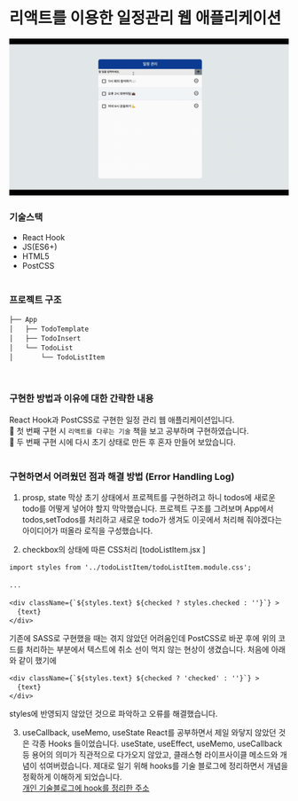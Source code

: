 # 리액트를 이용한 일정관리 웹 애플리케이션 
<img src="public/images/todomove.gif" title="실행화면"> 

### 기술스택 
- React Hook
- JS(ES6+)
- HTML5
- PostCSS
<br/><br/>

### 프로젝트 구조 
```bash
├── App
│   ├── TodoTemplate
│   ├── TodoInsert
│   └── TodoList
│       └── TodoListItem
``` 
<br/>

### 구현한 방법과 이유에 대한 간략한 내용
React Hook과 PostCSS로 구현한 일정 관리 웹 애플리케이션입니다.
<br>
📖 첫 번째 구현 시 `리액트를 다루는 기술` 책을 보고 공부하며 구현하였습니다.   
📖 두 번째 구현 시에 다시 초기 상태로 만든 후 혼자 만들어 보았습니다.
<br/>
<br/>

### 구현하면서 어려웠던 점과 해결 방법 (Error Handling Log)
1. prosp, state 
막상 초기 상태에서 프로젝트를 구현하려고 하니 todos에 새로운 todo를 어떻게 넣어야 할지 막막했습니다. 프로젝트 구조를 그려보며 App에서 todos,setTodos를 처리하고 새로운 todo가 생겨도 이곳에서 처리해 줘야겠다는 아이디어가 떠올라 로직을 구성했습니다. 


2. checkbox의 상태에 따른 CSS처리 
[todoListItem.jsx ]
```
import styles from '../todoListItem/todoListItem.module.css';

...

<div className={`${styles.text} ${checked ? styles.checked : ''}`} >
  {text}
</div>
``` 
기존에 SASS로 구현했을 때는 겪지 않았던 어려움인데 PostCSS로 바꾼 후에 위의 코드를 처리하는 부분에서 텍스트에 취소 선이 먹지 않는 현상이 생겼습니다.
처음에 아래와 같이 했기에
```
<div className={`${styles.text} ${checked ? 'checked' : ''}`} >
  {text}
</div>
```
styles에 반영되지 않았던 것으로 파악하고 오류를 해결했습니다. 

3. useCallback, useMemo, useState 
React를 공부하면서 제일 와닿지 않았던 것은 각종 Hooks 들이었습니다. useState, useEffect, useMemo, useCallback등 용어의 의미가 직관적으로 다가오지 않았고, 클래스형 라이프사이클 메소드와 개념이 섞여버렸습니다. 제대로 일기 위해 hooks를 기술 블로그에 정리하면서 개념을 정확하게 이해하게 되었습니다.<br/>
[개인 기술블로그에 hook를 정리한 주소](https://salangdung.tistory.com/267)